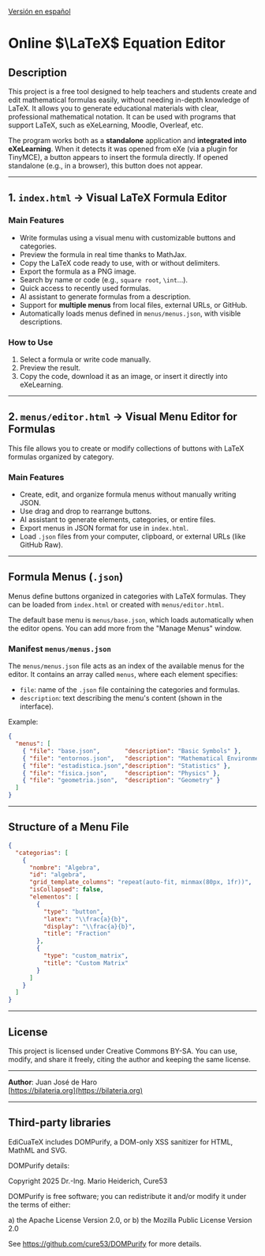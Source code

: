 [Versión en español](README_es.md)

# Online $\LaTeX$ Equation Editor

## Description

This project is a free tool designed to help teachers and students create and edit mathematical formulas easily, without needing in-depth knowledge of LaTeX. It allows you to generate educational materials with clear, professional mathematical notation. It can be used with programs that support LaTeX, such as eXeLearning, Moodle, Overleaf, etc.

The program works both as a **standalone** application and **integrated into eXeLearning**. When it detects it was opened from eXe (via a plugin for TinyMCE), a button appears to insert the formula directly. If opened standalone (e.g., in a browser), this button does not appear.

---

## 1. `index.html` → Visual LaTeX Formula Editor

### Main Features

- Write formulas using a visual menu with customizable buttons and categories.
- Preview the formula in real time thanks to MathJax.
- Copy the LaTeX code ready to use, with or without delimiters.
- Export the formula as a PNG image.
- Search by name or code (e.g., `square root`, `\int`...).
- Quick access to recently used formulas.
- AI assistant to generate formulas from a description.
- Support for **multiple menus** from local files, external URLs, or GitHub.
- Automatically loads menus defined in `menus/menus.json`, with visible descriptions.

### How to Use

1. Select a formula or write code manually.
2. Preview the result.
3. Copy the code, download it as an image, or insert it directly into eXeLearning.

---

## 2. `menus/editor.html` → Visual Menu Editor for Formulas

This file allows you to create or modify collections of buttons with LaTeX formulas organized by category.

### Main Features

- Create, edit, and organize formula menus without manually writing JSON.
- Use drag and drop to rearrange buttons.
- AI assistant to generate elements, categories, or entire files.
- Export menus in JSON format for use in `index.html`.
- Load `.json` files from your computer, clipboard, or external URLs (like GitHub Raw).

---

## Formula Menus (`.json`)

Menus define buttons organized in categories with LaTeX formulas. They can be loaded from `index.html` or created with `menus/editor.html`.

The default base menu is `menus/base.json`, which loads automatically when the editor opens. You can add more from the "Manage Menus" window.

### Manifest `menus/menus.json`

The `menus/menus.json` file acts as an index of the available menus for the editor. It contains an array called `menus`, where each element specifies:

- `file`: name of the `.json` file containing the categories and formulas.
- `description`: text describing the menu's content (shown in the interface).

Example:

```json
{
  "menus": [
    { "file": "base.json",       "description": "Basic Symbols" },
    { "file": "entornos.json",   "description": "Mathematical Environments" },
    { "file": "estadistica.json","description": "Statistics" },
    { "file": "fisica.json",     "description": "Physics" },
    { "file": "geometria.json",  "description": "Geometry" }
  ]
}
```

---

## Structure of a Menu File

```json
{
  "categorias": [
    {
      "nombre": "Algebra",
      "id": "algebra",
      "grid_template_columns": "repeat(auto-fit, minmax(80px, 1fr))",
      "isCollapsed": false,
      "elementos": [
        {
          "type": "button",
          "latex": "\\frac{a}{b}",
          "display": "\\frac{a}{b}",
          "title": "Fraction"
        },
        {
          "type": "custom_matrix",
          "title": "Custom Matrix"
        }
      ]
    }
  ]
}
```

---

## License

This project is licensed under Creative Commons BY-SA. You can use, modify, and share it freely, citing the author and keeping the same license.

---

**Author**: Juan José de Haro  
[https://bilateria.org](https://bilateria.org)

---

## Third-party libraries

EdiCuaTeX includes DOMPurify, a DOM-only XSS sanitizer for HTML, MathML and SVG.

DOMPurify details:

Copyright 2025 Dr.-Ing. Mario Heiderich, Cure53

DOMPurify is free software; you can redistribute it and/or modify it under the
terms of either:

a) the Apache License Version 2.0, or
b) the Mozilla Public License Version 2.0

See https://github.com/cure53/DOMPurify for more details.
